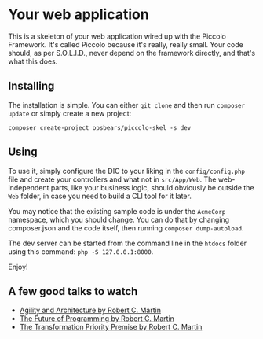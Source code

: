# Your web application

This is a skeleton of your web application wired up with the Piccolo Framework. It's called Piccolo because it's 
really, really small. Your code should, as per S.O.L.I.D., never depend on the framework directly, and that's what 
this does.

## Installing

The installation is simple. You can either `git clone` and then run `composer update` or simply create a new project:

```
composer create-project opsbears/piccolo-skel -s dev
```

## Using

To use it, simply configure the DIC to your liking in the `config/config.php` file and create your controllers and 
what not in `src/App/Web`. The web-independent parts, like your business logic, should obviously be outside the `Web`
folder, in case you need to build a CLI tool for it later.

You may notice that the existing sample code is under the `AcmeCorp` namespace, which you should change. You can do 
that by changing composer.json and the code itself, then running `composer dump-autoload`.

The dev server can be started from the command line in the `htdocs` folder using this command: `php -S 127.0.0.1:8000`.

Enjoy!

## A few good talks to watch

- [Agility and Architecture by Robert C. Martin](https://www.youtube.com/watch?v=0oGpWmS0aYQ)
- [The Future of Programming by Robert C. Martin](https://www.youtube.com/watch?v=9Xy3QC7yxJw)
- [The Transformation Priority Premise by Robert C. Martin](https://www.youtube.com/watch?v=B93QezwTQpI)
